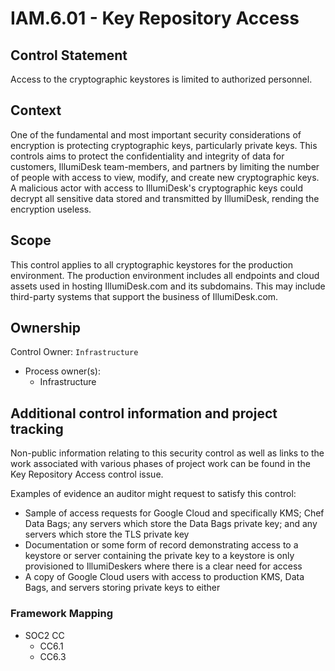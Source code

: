 # IAM.6.01 - Key Repository Access

## Control Statement

Access to the cryptographic keystores is limited to authorized personnel.

## Context

One of the fundamental and most important security considerations of encryption is protecting cryptographic keys, particularly private keys. This controls aims to protect the confidentiality and integrity of data for customers, IllumiDesk team-members, and partners by limiting the number of people with access to view, modify, and create new cryptographic keys. A malicious actor with access to IllumiDesk's cryptographic keys could decrypt all sensitive data stored and transmitted by IllumiDesk, rending the encryption useless.

## Scope

This control applies to all cryptographic keystores for the production environment. The production environment includes all endpoints and cloud assets used in hosting IllumiDesk.com and its subdomains. This may include third-party systems that support the business of IllumiDesk.com.

## Ownership

Control Owner: `Infrastructure`

* Process owner\(s\):
  * Infrastructure

## Additional control information and project tracking

Non-public information relating to this security control as well as links to the work associated with various phases of project work can be found in the Key Repository Access control issue.

Examples of evidence an auditor might request to satisfy this control:

* Sample of access requests for Google Cloud and specifically KMS; Chef Data Bags; any servers which store the Data Bags private key; and any servers which store the TLS private key
* Documentation or some form of record demonstrating access to a keystore or server containing the private key to a keystore is only provisioned to IllumiDeskers where there is a clear need for access
* A copy of Google Cloud users with access to production KMS, Data Bags, and servers storing private keys to either

###  Framework Mapping

* SOC2 CC
  * CC6.1
  * CC6.3

